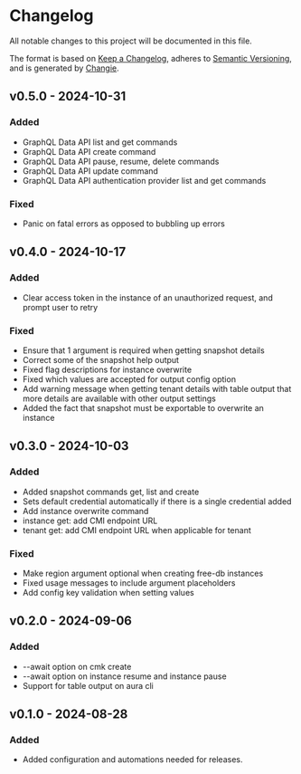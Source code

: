 # Changelog
All notable changes to this project will be documented in this file.

The format is based on [Keep a Changelog](https://keepachangelog.com/en/1.0.0/),
adheres to [Semantic Versioning](https://semver.org/spec/v2.0.0.html),
and is generated by [Changie](https://github.com/miniscruff/changie).


## v0.5.0 - 2024-10-31
### Added
* GraphQL Data API list and get commands
* GraphQL Data API create command
* GraphQL Data API pause, resume, delete commands
* GraphQL Data API update command
* GraphQL Data API authentication provider list and get commands
### Fixed
* Panic on fatal errors as opposed to bubbling up errors

## v0.4.0 - 2024-10-17
### Added
* Clear access token in the instance of an unauthorized request, and prompt user to retry
### Fixed
* Ensure that 1 argument is required when getting snapshot details
* Correct some of the snapshot help output
* Fixed flag descriptions for instance overwrite
* Fixed which values are accepted for output config option
* Add warning message when getting tenant details with table output that more details are available with other output settings
* Added the fact that snapshot must be exportable to overwrite an instance

## v0.3.0 - 2024-10-03
### Added
* Added snapshot commands get, list and create
* Sets default credential automatically if there is a single credential added
* Add instance overwrite command
* instance get: add CMI endpoint URL
* tenant get: add CMI endpoint URL when applicable for tenant
### Fixed
* Make region argument optional when creating free-db instances
* Fixed usage messages to include argument placeholders
* Add config key validation when setting values

## v0.2.0 - 2024-09-06
### Added
* --await option on cmk create
* --await option on instance resume and instance pause
* Support for table output on aura cli

## v0.1.0 - 2024-08-28
### Added
* Added configuration and automations needed for releases.
